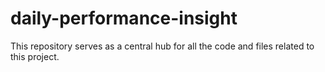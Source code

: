 # daily-performance-insight
This repository serves as a central hub for all the code and files related to this project.
